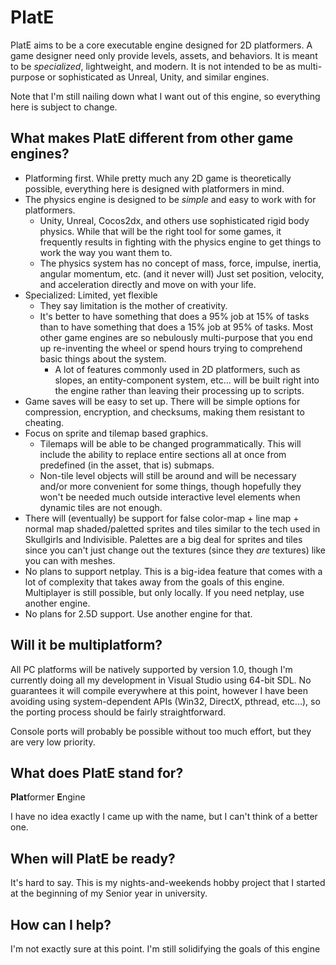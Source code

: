 # PlatE
PlatE aims to be a core executable engine designed for 2D platformers. A game designer need only provide levels, assets, and behaviors. It is meant to be _specialized_, lightweight, and modern. It is not intended to be as multi-purpose or sophisticated as Unreal, Unity, and similar engines.

Note that I'm still nailing down what I want out of this engine, so everything here is subject to change.

## What makes PlatE different from other game engines?
  + Platforming first. While pretty much any 2D game is theoretically possible, everything here is designed with platformers in mind.
  + The physics engine is designed to be _simple_ and easy to work with for platformers.
    * Unity, Unreal, Cocos2dx, and others use sophisticated rigid body physics. While that will be the right tool for some games, it frequently results in fighting with the physics engine to get things to work the way you want them to.
    * The physics system has no concept of mass, force, impulse, inertia, angular momentum, etc. (and it never will) Just set position, velocity, and acceleration directly and move on with your life.
  + Specialized: Limited, yet flexible
    * They say limitation is the mother of creativity.
	* It's better to have something that does a 95% job at 15% of tasks than to have something that does a 15% job at 95% of tasks. Most other game engines are so nebulously multi-purpose that you end up re-inventing the wheel or spend hours trying to comprehend basic things about the system.
	  - A lot of features commonly used in 2D platformers, such as slopes, an entity-component system, etc... will be built right into the engine rather than leaving their processing up to scripts.
  + Game saves will be easy to set up. There will be simple options for compression, encryption, and checksums, making them resistant to cheating.
  + Focus on sprite and tilemap based graphics.
    * Tilemaps will be able to be changed programmatically. This will include the ability to replace entire sections all at once from predefined (in the asset, that is) submaps.
    * Non-tile level objects will still be around and will be necessary and/or more convenient for some things, though hopefully they won't be needed much outside interactive level elements when dynamic tiles are not enough.
  + There will (eventually) be support for false color-map + line map + normal map shaded/paletted sprites and tiles similar to the tech used in Skullgirls and Indivisible. Palettes are a big deal for sprites and tiles since you can't just change out the textures (since they _are_ textures) like you can with meshes.
  + No plans to support netplay. This is a big-idea feature that comes with a lot of complexity that takes away from the goals of this engine. Multiplayer is still possible, but only locally. If you need netplay, use another engine.
  + No plans for 2.5D support. Use another engine for that.

## Will it be multiplatform?
All PC platforms will be natively supported by version 1.0, though I'm currently doing all my development in Visual Studio using 64-bit SDL. No guarantees it will compile everywhere at this point, however I have been avoiding using system-dependent APIs (Win32, DirectX, pthread, etc...), so the porting process should be fairly straightforward.

Console ports will probably be possible without too much effort, but they are very low priority.

## What does PlatE stand for?
**Plat**former **E**ngine

I have no idea exactly I came up with the name, but I can't think of a better one.

## When will PlatE be ready?
It's hard to say. This is my nights-and-weekends hobby project that I started at the beginning of my Senior year in university.

## How can I help?
I'm not exactly sure at this point. I'm still solidifying the goals of this engine
